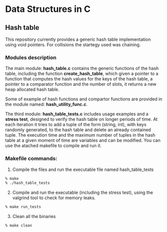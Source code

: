 # Data Structures in C


## Hash table

This repository currently provides a generic hash table implementation using void pointers. For collisions the startegy used was chaining.  

### Modules description

The main module: **hash_table.c** contains the generic functions of the hash table, including the function **create_hash_table**, which given a pointer to a function that computes the hash values for the keys of the hash table, a pointer to a comparator function and the number of slots, it returns a new heap allocated hash table.

Some of example of hash functions and compartor functions are provided in the module named: **hash_utility_func.c**.

The third module: **hash_table_tests.c** includes usage examples and a **stress test**, designed to verify the hash table on longer periods of time. At each iteration it tries to add a tuple of the form (string, int), with keys randomly generated, to the hash table and delete an already contained tuple. The execution time and the maximum number of tuples in the hash table at a given moment of time are variables and can be modified. You can use the atached makefile to compile and run it.

### Makefile commands:

1. Compile the files and run the executable file named hash_table_tests
```bash
% make
% ./hash_table_tests
```
2. Compile and run the executable (including the stress test), using the valgrind tool to check for memory leaks.
```bash
% make run_tests
```
3. Clean all the binaries

```bash
% make clean
```
